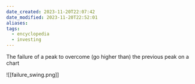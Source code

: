 ```yaml
---
date_created: 2023-11-20T22:07:42
date_modified: 2023-11-20T22:52:01
aliases: 
tags:
  - encyclopedia
  - investing
---
```

The failure of a peak to overcome (go higher than) the previous peak on a chart

![[failure_swing.png]]